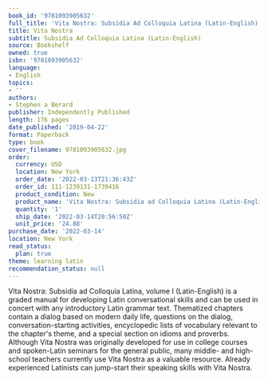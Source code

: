 ```yaml
---
book_id: '9781093905632'
full_title: 'Vita Nostra: Subsidia Ad Colloquia Latina (Latin-English)'
title: Vita Nostra
subtitle: Subsidia Ad Colloquia Latina (Latin-English)
source: Bookshelf
owned: true
isbn: '9781093905632'
language:
- English
topics:
- ''
authors:
- Stephen a Berard
publisher: Independently Published
length: 176 pages
date_published: '2019-04-22'
format: Paperback
type: book
cover_filename: 9781093905632.jpg
order:
  currency: USD
  location: New York
  order_date: '2022-03-13T21:36:43Z'
  order_id: 111-1239131-1739416
  product_condition: New
  product_name: 'Vita Nostra: Subsidia ad Colloquia Latina (Latin-English)'
  quantity: '1'
  ship_date: '2022-03-14T20:56:50Z'
  unit_price: '24.88'
purchase_date: '2022-03-14'
location: New York
read_status:
  plan: true
theme: learning latin
recommendation_status: null
---
```

Vita Nostra: Subsidia ad Colloquia Latina, volume I (Latin-English) is a graded manual for developing Latin conversational skills and can be used in concert with any introductory Latin grammar text. Thematized chapters contain a dialog based on modern daily life, questions on the dialog, conversation-starting activities, encyclopedic lists of vocabulary relevant to the chapter's theme, and a special section on idioms and proverbs. Although Vita Nostra was originally developed for use in college courses and spoken-Latin seminars for the general public, many middle- and high-school teachers currently use Vita Nostra as a valuable resource. Already experienced Latinists can jump-start their speaking skills with Vita Nostra.
